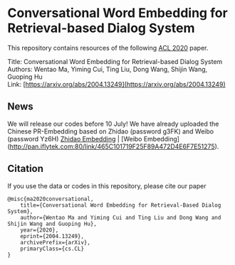 # Conversational Word Embedding for Retrieval-based Dialog System
This repository contains resources of the following [ACL 2020](https://acl2020.org/) paper. 

Title: Conversational Word Embedding for Retrieval-based Dialog System  
Authors: Wentao Ma, Yiming Cui, Ting Liu, Dong Wang, Shijin Wang, Guoping Hu  
Link: [https://arxiv.org/abs/2004.13249](https://arxiv.org/abs/2004.13249)

## News
We will release our codes before 10 July!
We have already uploaded the Chinese PR-Embedding based on Zhidao (password g3FK) and Weibo (password Yz6H) [Zhidao Embedding](http://pan.iflytek.com:80/link/AA19A09424DD80437F1A5E6C73F03A84) | [Weibo Embedding]
(http://pan.iflytek.com:80/link/465C101719F25F89A472D4E6F7E51275).

## Citation
If you use the data or codes in this repository, please cite our paper
```
@misc{ma2020conversational,
    title={Conversational Word Embedding for Retrieval-Based Dialog System},
    author={Wentao Ma and Yiming Cui and Ting Liu and Dong Wang and Shijin Wang and Guoping Hu},
    year={2020},
    eprint={2004.13249},
    archivePrefix={arXiv},
    primaryClass={cs.CL}
}
